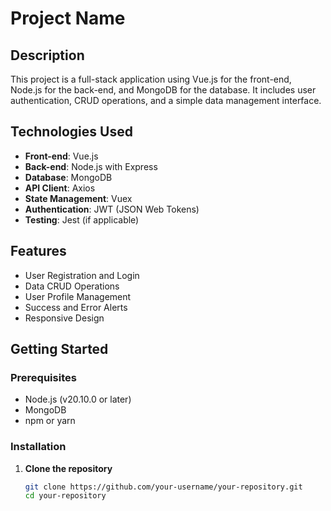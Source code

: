 # Project Name

## Description

This project is a full-stack application using Vue.js for the front-end, Node.js for the back-end, and MongoDB for the database. It includes user authentication, CRUD operations, and a simple data management interface.

## Technologies Used

- **Front-end**: Vue.js
- **Back-end**: Node.js with Express
- **Database**: MongoDB
- **API Client**: Axios
- **State Management**: Vuex
- **Authentication**: JWT (JSON Web Tokens)
- **Testing**: Jest (if applicable)

## Features

- User Registration and Login
- Data CRUD Operations
- User Profile Management
- Success and Error Alerts
- Responsive Design

## Getting Started

### Prerequisites

- Node.js (v20.10.0 or later)
- MongoDB
- npm or yarn

### Installation

1. **Clone the repository**

   ```bash
   git clone https://github.com/your-username/your-repository.git
   cd your-repository
